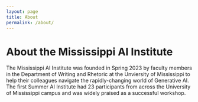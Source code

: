 ```yaml
---
layout: page
title: About
permalink: /about/
---
```


# About the Mississippi AI Institute

The Mississippi AI Institute was founded in Spring 2023 by faculty members in the Department of Writing and Rhetoric at the Unviersity of Mississippi to help their colleagues navigate the rapidly-changing world of Generative AI. The first Summer AI Institute had 23 participants from across the University of Mississippi campus and was widely praised as a successful workshop. 
